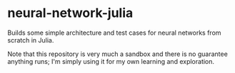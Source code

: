 # neural-network-julia
Builds some simple architecture and test cases for neural networks from scratch in Julia.

Note that this repository is very much a sandbox and there is no guarantee anything runs; I'm simply using it for my own learning and exploration.
